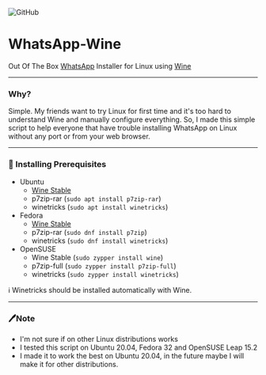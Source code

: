 ![GitHub](https://img.shields.io/github/license/EnderIce2/WhatsApp-Wine?style=for-the-badge)

# WhatsApp-Wine

Out Of The Box [WhatsApp](https://www.whatsapp.com/) Installer for Linux using [Wine](https://winehq.org/)

---

### Why?
Simple. My friends want to try Linux for first time and it's too hard to understand Wine and manually configure everything. So, I made this simple script to help everyone that have trouble installing WhatsApp on Linux without any port or from your web browser. 

---

### 📖 Installing Prerequisites
- Ubuntu
  - [Wine Stable](https://wiki.winehq.org/Ubuntu)
  - p7zip-rar (`sudo apt install p7zip-rar`)
  - winetricks (`sudo apt install winetricks`)
- Fedora
  - [Wine Stable](https://wiki.winehq.org/Fedora)
  - p7zip-rar (`sudo dnf install p7zip`)
  - winetricks (`sudo dnf install winetricks`)
- OpenSUSE
  - Wine Stable (`sudo zypper install wine`)
  - p7zip-full (`sudo zypper install p7zip-full`)
  - winetricks (`sudo zypper install winetricks`)

ℹ️ Winetricks should be installed automatically with Wine.

---

### 🖊️Note

- I'm not sure if on other Linux distributions works
- I tested this script on Ubuntu 20.04, Fedora 32 and OpenSUSE Leap 15.2
- I made it to work the best on Ubuntu 20.04, in the future maybe I will make it for other distributions.

